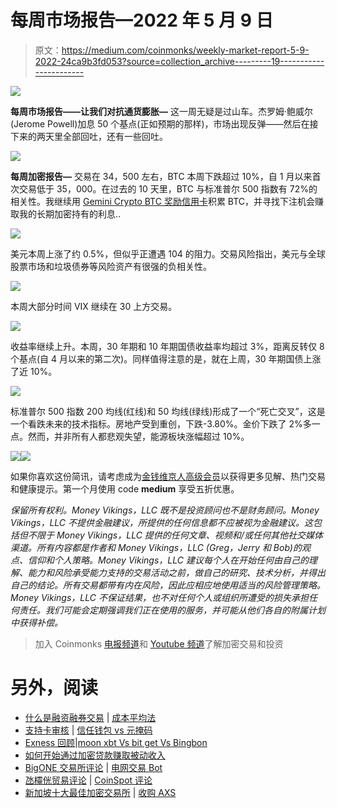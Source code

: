 # 每周市场报告—2022 年 5 月 9 日

> 原文：<https://medium.com/coinmonks/weekly-market-report-5-9-2022-24ca9b3fd053?source=collection_archive---------19----------------------->

![](img/4717e54cc1a25f36a218007a992255e9.png)

**每周市场报告——让我们对抗通货膨胀—** 这一周无疑是过山车。杰罗姆·鲍威尔(Jerome Powell)加息 50 个基点(正如预期的那样)，市场出现反弹——然后在接下来的两天里全部回吐，还有一些回吐。

![](img/fa9837fc75c6190a8c98d79a7ba9a86b.png)

**每周加密报告—** 交易在 34，500 左右，BTC 本周下跌超过 10%，自 1 月以来首次交易低于 35，000。在过去的 10 天里，BTC 与标准普尔 500 指数有 72%的相关性。我继续用 [Gemini Crypto BTC 奖励信用卡](https://gemini.com/share/ndkkvewc9)积累 BTC，并寻找下注机会赚取我的长期加密持有的利息..

![](img/7c3fa83c8473d116e01af0ad449cf79a.png)

美元本周上涨了约 0.5%，但似乎正遭遇 104 的阻力。交易风险指出，美元与全球股票市场和垃圾债券等风险资产有很强的负相关性。

![](img/335fe4dfd6ac5a5a695c60069ba58971.png)

本周大部分时间 VIX 继续在 30 上方交易。

![](img/03224baeadfa4148d7c1247cde9426a0.png)

收益率继续上升。本周，30 年期和 10 年期国债收益率均超过 3%，距离反转仅 8 个基点(自 4 月以来的第二次)。同样值得注意的是，就在上周，30 年期国债上涨了近 10%。

![](img/661de63a2adafe415b3f44f815046538.png)

标准普尔 500 指数 200 均线(红线)和 50 均线(绿线)形成了一个“死亡交叉”，这是一个看跌未来的技术指标。房地产受到重创，下跌-3.80%。金价下跌了 2%多一点。然而，并非所有人都悲观失望，能源板块涨幅超过 10%。

![](img/fc468369c94cb94216f62bebbfbfd6d5.png)![](img/20693fe8318a48d13988fa521faf1d56.png)

如果你喜欢这份简讯，请考虑成为[金钱维京人高级会员](http://me.dm/r-_gCYxatDr1?source=email-d089059f586e-1650168826489-newsletter.subscribeToProfile-------------------------f43e7fb2_a5b1_40b2_80e6_74a9efa8d939--------599ed243e542)以获得更多见解、热门交易和健康提示。第一个月使用 code **medium** 享受五折优惠。

*保留所有权利。Money Vikings，LLC 既不是投资顾问也不是财务顾问。Money Vikings，LLC 不提供金融建议，所提供的任何信息都不应被视为金融建议。这包括但不限于 Money Vikings，LLC 提供的任何文章、视频和/或任何其他社交媒体渠道。所有内容都是作者和 Money Vikings，LLC (Greg，Jerry 和 Bob)的观点、信仰和个人策略。Money Vikings，LLC 建议每个人在开始任何由自己的理解、能力和风险承受能力支持的交易活动之前，做自己的研究、技术分析，并得出自己的结论。所有交易都带有内在风险，因此应相应地使用适当的风险管理策略。Money Vikings，LLC 不保证结果，也不对任何个人或组织所遭受的损失承担任何责任。我们可能会定期强调我们正在使用的服务，并可能从他们各自的附属计划中获得补偿。*

> 加入 Coinmonks [电报频道](https://t.me/coincodecap)和 [Youtube 频道](https://www.youtube.com/c/coinmonks/videos)了解加密交易和投资

# 另外，阅读

*   [什么是融资融券交易](https://coincodecap.com/margin-trading) | [成本平均法](https://coincodecap.com/dca)
*   [支持卡审核](https://coincodecap.com/uphold-card-review) | [信任钱包 vs 元掩码](https://coincodecap.com/trust-wallet-vs-metamask)
*   [Exness 回顾](https://coincodecap.com/exness-review)|[moon xbt Vs bit get Vs Bingbon](https://coincodecap.com/bingbon-vs-bitget-vs-moonxbt)
*   [如何开始通过加密贷款赚取被动收入](https://coincodecap.com/passive-income-crypto-lending)
*   [BigONE 交易所评论](/coinmonks/bigone-exchange-review-64705d85a1d4) | [电网交易 Bot](https://coincodecap.com/grid-trading)
*   [氹欞侊贸易评论](https://coincodecap.com/anny-trade-review) | [CoinSpot 评论](https://coincodecap.com/coinspot-review)
*   [新加坡十大最佳加密交易所](https://coincodecap.com/crypto-exchange-in-singapore) | [收购 AXS](https://coincodecap.com/buy-axs-token)